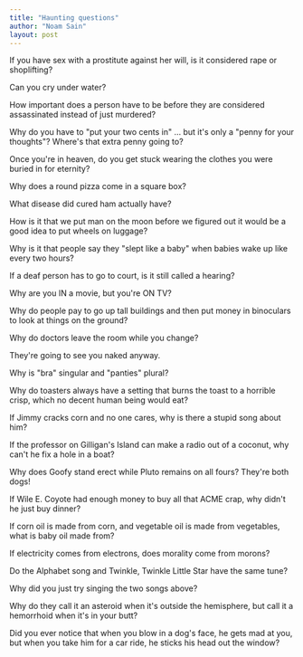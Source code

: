 ```yaml
---
title: "Haunting questions"
author: "Noam Sain"
layout: post
---
```


If you have sex with a prostitute against her will, is it considered rape or shoplifting?

Can you cry under water?

How important does a person have to be before they are considered assassinated instead of just murdered?

Why do you have to "put your two cents in" … but it's only a "penny for your thoughts"? Where's that extra penny going to?

Once you're in heaven, do you get stuck wearing the clothes you were buried in for eternity?

Why does a round pizza come in a square box?

What disease did cured ham actually have?

How is it that we put man on the moon before we figured out it would be a good idea to put wheels on luggage?

Why is it that people say they "slept like a baby" when babies wake up like every two hours?

If a deaf person has to go to court, is it still called a hearing?

Why are you IN a movie, but you're ON TV?

Why do people pay to go up tall buildings and then put money in binoculars to look at things on the ground?

Why do doctors leave the room while you change?

They're going to see you naked anyway.

Why is "bra" singular and "panties" plural?

Why do toasters always have a setting that burns the toast to a horrible crisp, which no decent human being would eat?

If Jimmy cracks corn and no one cares, why is there a stupid song about him?

If the professor on Gilligan's Island can make a radio out of a coconut, why can't he fix a hole in a boat?

Why does Goofy stand erect while Pluto remains on all fours? They're both dogs!

If Wile E. Coyote had enough money to buy all that ACME crap, why didn't he just buy dinner?

If corn oil is made from corn, and vegetable oil is made from vegetables, what is baby oil made from?

If electricity comes from electrons, does morality come from morons?

Do the Alphabet song and Twinkle, Twinkle Little Star have the same tune?

Why did you just try singing the two songs above?

Why do they call it an asteroid when it's outside the hemisphere, but call it a hemorrhoid when it's in your butt?

Did you ever notice that when you blow in a dog's face, he gets mad at you, but when you take him for a car ride, he sticks his head out the window?
